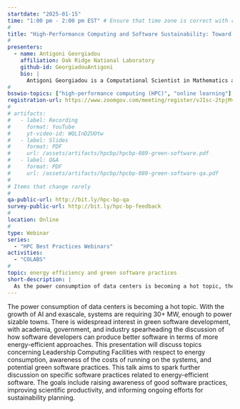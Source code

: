 ```yaml
---
startdate: "2025-01-15"
time: "1:00 pm - 2:00 pm EST" # Ensure that time zone is correct with respect to standard/daylight time
#
title: "High-Performance Computing and Software Sustainability: Toward Green Software Development"
#
presenters:
  - name: Antigoni Georgiadou
    affiliation: Oak Ridge National Laboratory
    github-id: GeorgiadouAntigoni
    bio: |
      Antigoni Georgiadou is a Computational Scientist in Mathematics at the Oak Ridge National Laboratory in the Science Engagement Section, Algorithms & Performance Analysis (APA) Group. Dr. Georgiadou obtained her Ph.D. in Computational Mathematics from Florida State University, where she worked on optimization in stellar evolution applications. Before joining the APA Group, Antigoni Georgiadou was a postdoctoral research associate in OLCF’s Advanced Computing for Nuclear, Particles, & Astrophysics Group. Astrophysics applications and simulations motivate some of her research; collaborates with scientists across domains to optimize performance and requirements of applications on OLCF supercomputers. Dr. Georgiadou is the task lead of the Uncertainty Quantification Working Group in the Science Engagement section and has been supporting INCITE, ECP, and CAAR projects for current and emerging GPU-accelerated systems at the OLCF. Dr. Georgiadou has served as chair of the SC workshop on "Enabling Predictive Science with Optimization and Uncertainty Quantification in HPC" taking place at SC'23 and SC'24. Since July 2023, she also serves as a member of the Fortran standards committee. 
#
bsswio-topics: ["high-performance computing (HPC)", "online learning"]
registration-url: https://www.zoomgov.com/meeting/register/vJIsc-2tpjMvHmDursdh-B6gqAbsiVBV7yk
#
# artifacts:
#   - label: Recording
#     format: YouTube
#     yt-video-id: WQLInDZUOtw
#   - label: Slides
#     format: PDF
#     url: /assets/artifacts/hpcbp/hpcbp-089-green-software.pdf
#   - label: Q&A
#     format: PDF
#     url: /assets/artifacts/hpcbp/hpcbp-089-green-software-qa.pdf
#
# Items that change rarely
#
qa-public-url: http://bit.ly/hpc-bp-qa
survey-public-url: http://bit.ly/hpc-bp-feedback
#
location: Online
#
type: Webinar
series:
  - "HPC Best Practices Webinars"
activities:
  - "COLABS"
#
topic: energy efficiency and green software practices
short-description: |
  As the power consumption of data centers is becoming a hot topic, there is a widespread interest in green software development. This presentation aims to spark discusion on how software developers can produce better software in terms of more energy efficient approaches. 
---
```

The power consumption of data centers is becoming a hot topic. With the growth of AI and exascale, systems are requiring 30+ MW, enough to power sizable towns. There is  widespread interest in green software development, with academia, government, and industry spearheading the discussion of how software developers can produce better software in terms of more energy-efficient approaches. This presentation will discuss topics concerning Leadership Computing Facilities with respect to energy consumption, awareness of the costs of running on the systems, and potential green software practices. This talk aims to spark further discussion on specific software practices related to energy-efficient software.  The goals include raising awareness of good software practices, improving scientific productivity, and informing ongoing efforts for sustainability planning.
